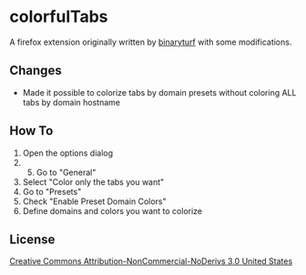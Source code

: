 colorfulTabs
============

A firefox extension originally written by [binaryturf](http://www.binaryturf.com/free-software/colorfultabs-for-firefox/) with some modifications.

## Changes
 * Made it possible to colorize tabs by domain presets without coloring ALL tabs by domain hostname

## How To
 1. Open the options dialog
 2. 5. Go to "General"
 3. Select "Color only the tabs you want"
 4. Go to "Presets"
 5. Check "Enable Preset Domain Colors"
 6. Define domains and colors you want to colorize


## License

[Creative Commons Attribution-NonCommercial-NoDerivs 3.0 United States](http://creativecommons.org/licenses/by-nc-nd/3.0/us/)
